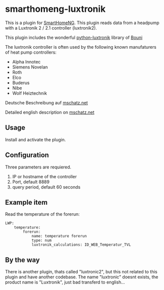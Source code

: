 # smarthomeng-luxtronik
This is a plugin for [SmartHomeNG](https://github.com/smarthomeNG/smarthome).
This plugin reads data from a headpump with a Luxtronik 2 / 2.1 controller (luxtronik2).

This plugin includes the wonderful [python-luxtronik](https://github.com/Bouni/python-luxtronik) library of [Bouni](https://github.com/Bouni)

The luxtronik controller is often used by the following known manufaturers of heat pump controllers:
* Alpha Innotec
* Siemens Novelan
* Roth
* Elco
* Buderus
* Nibe
* Wolf Heiztechnik

Deutsche Beschreibung auf [mschatz.net](https://www.mschatz.net/smarthome/shng/luxtronik)

Detailed english description on [mschatz.net](https://www.mschatz.net/en/smarthome/shng/luxtronik)

## Usage
Install and activate the plugin.

## Configuration
Three parameters are requiered.
1. IP or hostname of the controller
2. Port, default 8889
3. query period, default 60 seconds

## Example item
Read the temperature of the forerun:
```
LWP:
    temperature:
        forerun:
            name: temperature forerun
            type: num
            luxtronik_calculations: ID_WEB_Temperatur_TVL
```

## By the way
There is another plugin, thats called "luxtronic2", but this not related to this plugin and have another codebase. The name "luxtronic" doesnt exists, the product name is "Luxtronik", just bad transferd to english...
